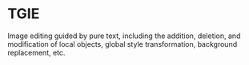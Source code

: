 # TGIE
Image editing guided by pure text, including the addition, deletion, and modification of local objects, global style transformation, background replacement, etc.
